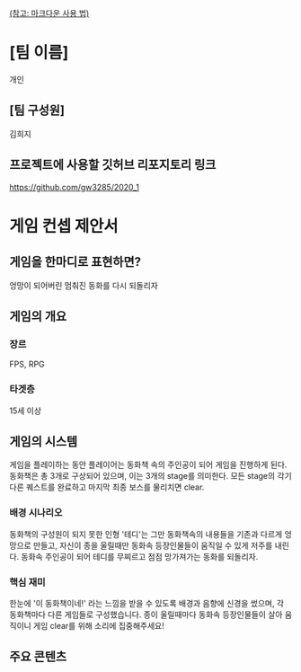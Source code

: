 [(참고: 마크다운 사용 법)](https://gist.github.com/ihoneymon/652be052a0727ad59601)

# [팀 이름]
개인
## [팀 구성원]
김희지
## 프로젝트에 사용할 깃허브 리포지토리 링크
https://github.com/gw3285/2020_1

# 게임 컨셉 제안서
## 게임을 한마디로 표현하면?
엉망이 되어버린 멈춰진 동화를 다시 되돌리자
## 게임의 개요
### 장르
FPS, RPG
### 타겟층
15세 이상
## 게임의 시스템
게임을 플레이하는 동안 플레이어는 동화책 속의 주인공이 되어 게임을 진행하게 된다. 동화책은 총 3개로 구상되어 있으며, 이는 3개의 stage를 의미한다. 모든 stage의 각기 다른 퀘스트를 완료하고 마지막 최종 보스를 물리치면 clear.
### 배경 시나리오
동화책의 구성원이 되지 못한 인형 '테디'는 그만 동화책속의 내용들을 기존과 다르게 엉망으로 만들고, 자신이 종을 울릴때만 동화속 등장인물들이 움직일 수 있게 저주를 내린다. 동화속 주인공이 되어 테디를 무찌르고 점점 망가져가는 동화를 되돌리자.
### 핵심 재미
한눈에 '이 동화책이네!' 라는 느낌을 받을 수 있도록 배경과 음향에 신경을 썼으며, 각 동화책마다 다른 게임들로 구성했습니다. 종이 울릴때마다 동화속 등장인물들이 살아 움직이니 게임 clear를 위해 소리에 집중해주세요!

## 주요 콘텐츠

